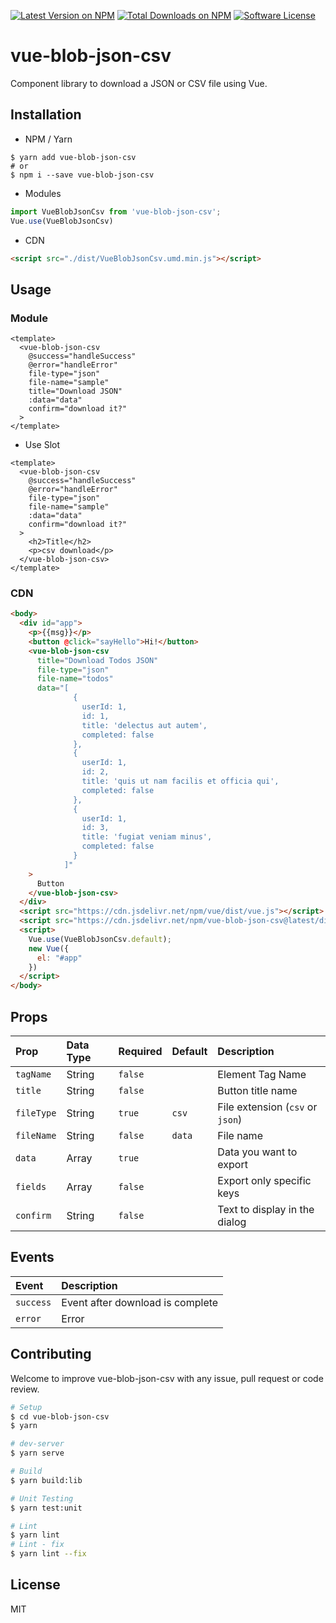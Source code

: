 [![Latest Version on NPM](https://img.shields.io/npm/v/vue-blob-json-csv.svg?style=flat-square)](https://npmjs.com/package/vue-blob-json-csv)
[![Total Downloads on NPM](https://img.shields.io/npm/dt/vue-blob-json-csv.svg)](https://www.npmjs.com/package/vue-blob-json-csv)
[![Software License](https://img.shields.io/badge/license-MIT-brightgreen.svg?style=flat-square)](LICENSE.md)


# vue-blob-json-csv
Component library to download a JSON or CSV file using Vue.

<!-- ## Demo

[Link](https://dnrsm.github.io/vue-blob-json-csv/) -->

## Installation
- NPM / Yarn
```shell
$ yarn add vue-blob-json-csv
# or
$ npm i --save vue-blob-json-csv
```

- Modules
```javascript
import VueBlobJsonCsv from 'vue-blob-json-csv';
Vue.use(VueBlobJsonCsv)
```

- CDN
```html
<script src="./dist/VueBlobJsonCsv.umd.min.js"></script>
```

## Usage
### Module
```vue
<template>
  <vue-blob-json-csv
    @success="handleSuccess"
    @error="handleError"
    file-type="json"
    file-name="sample"
    title="Download JSON"
    :data="data"
    confirm="download it?"
  >
</template>
```

- Use Slot
```vue
<template>
  <vue-blob-json-csv
    @success="handleSuccess"
    @error="handleError"
    file-type="json"
    file-name="sample"
    :data="data"
    confirm="download it?"
  >
    <h2>Title</h2>
    <p>csv download</p>
  </vue-blob-json-csv>
</template>
```

### CDN
```html
<body>
  <div id="app">
    <p>{{msg}}</p>
    <button @click="sayHello">Hi!</button>
    <vue-blob-json-csv
      title="Download Todos JSON"
      file-type="json"
      file-name="todos"
      data="[
              {
                userId: 1,
                id: 1,
                title: 'delectus aut autem',
                completed: false
              },
              {
                userId: 1,
                id: 2,
                title: 'quis ut nam facilis et officia qui',
                completed: false
              },
              {
                userId: 1,
                id: 3,
                title: 'fugiat veniam minus',
                completed: false
              }
            ]"
    >
      Button
    </vue-blob-json-csv>
  </div>
  <script src="https://cdn.jsdelivr.net/npm/vue/dist/vue.js"></script>
  <script src="https://cdn.jsdelivr.net/npm/vue-blob-json-csv@latest/dist/VueBlobJsonCsv.umd.min.js"></script>
  <script>
    Vue.use(VueBlobJsonCsv.default);
    new Vue({
      el: "#app"
    })
  </script>
</body>
```


## Props
| Prop | Data Type | Required | Default | Description
| :--- | :--- | :--- | :--- | :--- |
| `tagName` | String | `false` |  | Element Tag Name
| `title` | String | `false` |  | Button title name
| `fileType` | String | `true` | `csv` | File extension (`csv` or `json`)
| `fileName` | String | `false` | `data` | File name
| `data` | Array | `true` |  | Data you want to export
| `fields` | Array | `false` |  | Export only specific keys
| `confirm` | String | `false` |  | Text to display in the dialog

## Events
| Event | Description
| :--- | :--- |
| `success` | Event after download is complete
| `error` | Error


## Contributing
Welcome to improve vue-blob-json-csv with any issue, pull request or code review.

```bash
# Setup
$ cd vue-blob-json-csv
$ yarn

# dev-server
$ yarn serve

# Build
$ yarn build:lib

# Unit Testing
$ yarn test:unit

# Lint
$ yarn lint
# Lint - fix
$ yarn lint --fix
```

## License
MIT